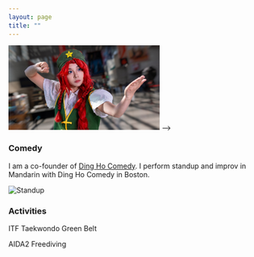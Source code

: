 ```yaml
---
layout: page
title: ""
---
```


<!--
### ACGN

I love anime and games, and I’ve been a TouHou fan for 12 years. I enjoy cosplaying and making costumes.

 <!-- <img src="/momiji.jpg" alt="Inubashiri Momiji" width="300"/> -->
 <img src="/meirin.jpg" alt="Hong Meirin" width="300"/> -->

### Comedy

I am a co-founder of [Ding Ho Comedy](https://www.eventbrite.com/o/dingho-comedy-33952860901). I perform standup and improv in Mandarin with Ding Ho Comedy in Boston.

<img src="/standup.jpg" alt="Standup" width="300"/>

### Activities

ITF Taekwondo Green Belt

AIDA2 Freediving
